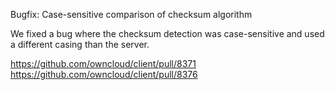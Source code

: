 Bugfix: Case-sensitive comparison of checksum algorithm

We fixed a bug where the checksum detection was case-sensitive
and used a different casing than the server.

https://github.com/owncloud/client/pull/8371
https://github.com/owncloud/client/pull/8376
